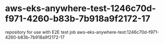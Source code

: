 # aws-eks-anywhere-test-1246c70d-f971-4260-b83b-7b918a9f2172-17
repository for use with E2E test job aws-eks-anywhere-test:1246c70d-f971-4260-b83b-7b918a9f2172-17
